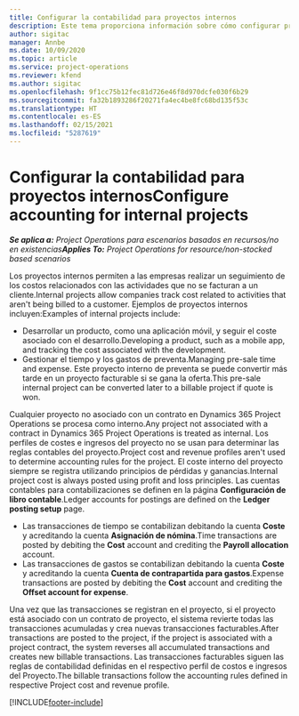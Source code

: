 ```yaml
---
title: Configurar la contabilidad para proyectos internos
description: Este tema proporciona información sobre cómo configurar prácticas de contabilidad para proyectos internos en Project Operations.
author: sigitac
manager: Annbe
ms.date: 10/09/2020
ms.topic: article
ms.service: project-operations
ms.reviewer: kfend
ms.author: sigitac
ms.openlocfilehash: 9f1cc75b12fec81d726e46f8d970dcfe030f6b29
ms.sourcegitcommit: fa32b1893286f20271fa4ec4be8fc68bd135f53c
ms.translationtype: HT
ms.contentlocale: es-ES
ms.lasthandoff: 02/15/2021
ms.locfileid: "5287619"
---
```

# <a name="configure-accounting-for-internal-projects"></a><span data-ttu-id="92c6a-103">Configurar la contabilidad para proyectos internos</span><span class="sxs-lookup"><span data-stu-id="92c6a-103">Configure accounting for internal projects</span></span>

<span data-ttu-id="92c6a-104">_**Se aplica a:** Project Operations para escenarios basados en recursos/no en existencias_</span><span class="sxs-lookup"><span data-stu-id="92c6a-104">_**Applies To:** Project Operations for resource/non-stocked based scenarios_</span></span>

<span data-ttu-id="92c6a-105">Los proyectos internos permiten a las empresas realizar un seguimiento de los costos relacionados con las actividades que no se facturan a un cliente.</span><span class="sxs-lookup"><span data-stu-id="92c6a-105">Internal projects allow companies track cost related to activities that aren't being billed to a customer.</span></span> <span data-ttu-id="92c6a-106">Ejemplos de proyectos internos incluyen:</span><span class="sxs-lookup"><span data-stu-id="92c6a-106">Examples of internal projects include:</span></span>

- <span data-ttu-id="92c6a-107">Desarrollar un producto, como una aplicación móvil, y seguir el coste asociado con el desarrollo.</span><span class="sxs-lookup"><span data-stu-id="92c6a-107">Developing a product, such as a mobile app, and tracking the cost associated with the development.</span></span>
- <span data-ttu-id="92c6a-108">Gestionar el tiempo y los gastos de preventa.</span><span class="sxs-lookup"><span data-stu-id="92c6a-108">Managing pre-sale time and expense.</span></span> <span data-ttu-id="92c6a-109">Este proyecto interno de preventa se puede convertir más tarde en un proyecto facturable si se gana la oferta.</span><span class="sxs-lookup"><span data-stu-id="92c6a-109">This pre-sale internal project can be converted later to a billable project if quote is won.</span></span>

<span data-ttu-id="92c6a-110">Cualquier proyecto no asociado con un contrato en Dynamics 365 Project Operations se procesa como interno.</span><span class="sxs-lookup"><span data-stu-id="92c6a-110">Any project not associated with a contract in Dynamics 365 Project Operations is treated as internal.</span></span> <span data-ttu-id="92c6a-111">Los perfiles de costes e ingresos del proyecto no se usan para determinar las reglas contables del proyecto.</span><span class="sxs-lookup"><span data-stu-id="92c6a-111">Project cost and revenue profiles aren't used to determine accounting rules for the project.</span></span> <span data-ttu-id="92c6a-112">El coste interno del proyecto siempre se registra utilizando principios de pérdidas y ganancias.</span><span class="sxs-lookup"><span data-stu-id="92c6a-112">Internal project cost is always posted using profit and loss principles.</span></span> <span data-ttu-id="92c6a-113">Las cuentas contables para contabilizaciones se definen en la página **Configuración de libro contable**.</span><span class="sxs-lookup"><span data-stu-id="92c6a-113">Ledger accounts for postings are defined on the **Ledger posting setup** page.</span></span>

- <span data-ttu-id="92c6a-114">Las transacciones de tiempo se contabilizan debitando la cuenta **Coste** y acreditando la cuenta **Asignación de nómina**.</span><span class="sxs-lookup"><span data-stu-id="92c6a-114">Time transactions are posted by debiting the **Cost** account and crediting the **Payroll allocation** account.</span></span>
- <span data-ttu-id="92c6a-115">Las transacciones de gastos se contabilizan debitando la cuenta **Coste** y acreditando la cuenta **Cuenta de contrapartida para gastos**.</span><span class="sxs-lookup"><span data-stu-id="92c6a-115">Expense transactions are posted by debiting the **Cost** account and crediting the **Offset account for expense**.</span></span>

<span data-ttu-id="92c6a-116">Una vez que las transacciones se registran en el proyecto, si el proyecto está asociado con un contrato de proyecto, el sistema revierte todas las transacciones acumuladas y crea nuevas transacciones facturables.</span><span class="sxs-lookup"><span data-stu-id="92c6a-116">After transactions are posted to the project, if the project is associated with a project contract, the system reverses all accumulated transactions and creates new billable transactions.</span></span> <span data-ttu-id="92c6a-117">Las transacciones facturables siguen las reglas de contabilidad definidas en el respectivo perfil de costos e ingresos del Proyecto.</span><span class="sxs-lookup"><span data-stu-id="92c6a-117">The billable transactions follow the accounting rules defined in respective Project cost and revenue profile.</span></span>




[!INCLUDE[footer-include](../includes/footer-banner.md)]